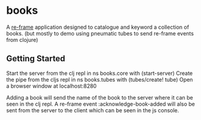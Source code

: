 # books

A [re-frame](https://github.com/day8/re-frame) application designed to catalogue and keyword a collection of books.
(but mostly to demo using pneumatic tubes to send re-frame events from clojure)

## Getting Started
Start the server from the clj repl in ns books.core with (start-server)
Create the pipe from the cljs repl in ns books.tubes with (tubes/create! tube)
Open a browser window at localhost:8280

Adding a book will send the name of the book to the server where it can be seen in the clj repl.
A re-frame event :acknowledge-book-added will also be sent from the server to the client which can be seen in the js console.

